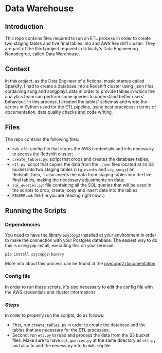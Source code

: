 # Data Warehouse

## Introduction
This repo contains files required to run an ETL process in order to create two staging tables and five final tables into and AWS Redshift cluster. They are part of the third project required in Udacity's Data Engineering Nanodegree, called Data Warehouse.

## Context
In this project, as the Data Engineer of a fictional music startup called Sparkify, I had to create a database into a Redshift cluster using .json files containing song and songplays data in order to provide tables in which the analytics team can perform some queries to understand better users' behaviour. In this process, I created the tables' schemas and wrote the scripts in Python used for the ETL pipeline, using best practices in terms of documentation, data quality checks and code writing.

## Files

The repo contains the following files:

* `dwh.cfg`: config file that stores the AWS credentials and info necessary to access the Redshift cluster;
* `create_tables.py`: script that drops and creates the database tables;
* `etl.py`: script that copies the data from the `.json` files located at an S3 bucket into two staging tables (`stg_events` and `stg_songs`) on Redshift.Then, it also inserts the data from staging tables into the five final tables, making the necessary adjustments on data;
* `sql_queries.py`: file containing all the SQL queries that will be used in the scripts to drop, create, copy and insert data into the tables;
* `README.md`: the file you are reading right now :)

## Running the Scripts

### Dependencies
You need to have the library `psycopg2` installed at your environment in order to make the connection with your Postgres database. The easiest way to do this is using pip install, executing this on your terminal:

```pip install psycopg2-binary```

More info about this process can be found at the [psycopg2 documentation](https://www.psycopg.org/docs/install.html).

### Config file
In order to run these scripts, it's also necessary to edit the config file with the AWS credentials and cluster informations

### Steps
In order to properly run the scripts, do as follows:

* First, run `create_tables.py` in order to create the database and the tables that are necessary for the ETL processes;
* Second, run `etl.py` to read and process the data from the S3 bucket files. Make sure to have `sql_queries.py` at the same directory as `etl.py` and also to add the necessary info to `dwh.cfg` file.
